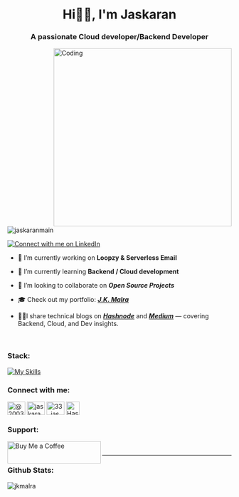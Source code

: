 <h1 align="center">Hi👋🏻, I'm Jaskaran</h1>
<h3 align="center">A passionate Cloud developer/Backend Developer</h3>
<img align="right" alt="Coding" width="400" src="https://github.com/user-attachments/assets/0f95019d-da86-4662-a6e5-04dc4bcba5dd">

<p align="left"> <img src="https://komarev.com/ghpvc/?username=jaskaranmain&label=Profile%20views&color=0e75b6&style=flat" alt="jaskaranmain" /> </p>

<p align="left">
  <a href="https://www.linkedin.com/in/jaskaran-s-01368b24b/" target="_blank">
    <img src="https://img.shields.io/badge/Connect%20with%20me-LinkedIn-blue?style=for-the-badge&logo=linkedin" alt="Connect with me on LinkedIn" />
  </a>
</p>

- 🔭 I’m currently working on **Loopzy & Serverless Email**

- 🌱 I’m currently learning **Backend / Cloud development**

- 🧠 I’m looking to collaborate on ***Open Source Projects***
<!-- - Contributed to the **First Contributions** [![GitHub PRs](https://img.shields.io/badge/First%20PR-Merged-brightgreen?style=flat&logo=github)](https://github.com/firstcontributions/first-contributions/pull/#99148) by learning Git workflows and making my first real-world pull request processes. -->

- 🎓 Check out my portfolio: ***[J.K. Malra](https://jkmalra.github.io/)***

- ✍🏻I share technical blogs on ***[Hashnode](https://jkmalra.hashnode.dev)*** and ***[Medium](https://jkmalra.medium.com)*** — covering Backend, Cloud, and Dev insights.
<br>
<h3 align="left">Stack:</h3>

[![My Skills](https://skillicons.dev/icons?i=py,fastapi,js,linux,java,mongodb,postgres,aws,docker,postman)](https://skillicons.dev)

<h3 align="left">Connect with me:</h3>
<p align="left">
<a href="https://twitter.com/@2003jaskaran" target="blank"><img align="center" src="https://raw.githubusercontent.com/rahuldkjain/github-profile-readme-generator/master/src/images/icons/Social/twitter.svg" alt="@2003jaskaran" height="30" width="40" /></a>
<a href="https://www.linkedin.com/in/jaskaran-s-01368b24b/" target="blank"><img align="center" src="https://raw.githubusercontent.com/rahuldkjain/github-profile-readme-generator/master/src/images/icons/Social/linked-in-alt.svg" alt="jaskaran singh" height="30" width="40" /></a>
<a href="https://www.instagram.com/notjaskarxn/" target="blank"><img align="center" src="https://raw.githubusercontent.com/rahuldkjain/github-profile-readme-generator/master/src/images/icons/Social/instagram.svg" alt="33_jas" height="30" width="40" /></a>
<a href="https://jkmalra.hashnode.dev/" target="blank"><img align="center" src="https://github.com/user-attachments/assets/5e3d0d55-2401-4a72-92d7-783b9737d29b" alt="Hashnode/Jaskaran03" height="30" width="30" /></a>
</p>
<h3 align="left">Support:</h3>
<a href="https://buymeacoffee.com/Jaskaran01" target="_blank"><img align="left" src="https://cdn.buymeacoffee.com/buttons/v2/default-yellow.png" height="50" width="210" alt="Buy Me a Coffee" /></a>
<br>
<hr>
<h3 align="left">Github Stats:</h3>
<p>
<img align="center" src="https://github-readme-stats.vercel.app/api/top-langs?username=jkmalra&show_icons=true&locale=en&layout=compact" alt="jkmalra" /></p>
<br>

